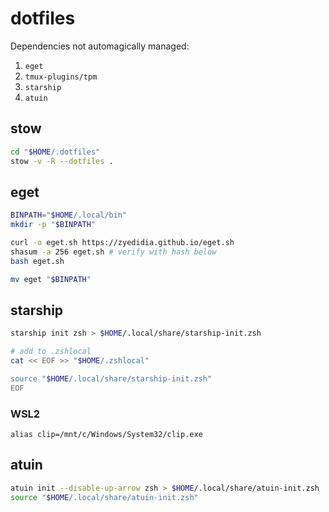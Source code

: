 # dotfiles

Dependencies not automagically managed:

1. `eget`
2. `tmux-plugins/tpm`
3. `starship`
4. `atuin`

## stow

```sh
cd "$HOME/.dotfiles"
stow -v -R --dotfiles .
```

## eget

```sh
BINPATH="$HOME/.local/bin"
mkdir -p "$BINPATH"

curl -o eget.sh https://zyedidia.github.io/eget.sh
shasum -a 256 eget.sh # verify with hash below
bash eget.sh

mv eget "$BINPATH"
```

## starship

```sh
starship init zsh > $HOME/.local/share/starship-init.zsh

# add to .zshlocal
cat << EOF >> "$HOME/.zshlocal"

source "$HOME/.local/share/starship-init.zsh"
EOF
```

### WSL2

```
alias clip=/mnt/c/Windows/System32/clip.exe
```

## atuin

```sh
atuin init --disable-up-arrow zsh > $HOME/.local/share/atuin-init.zsh
source "$HOME/.local/share/atuin-init.zsh"
```
